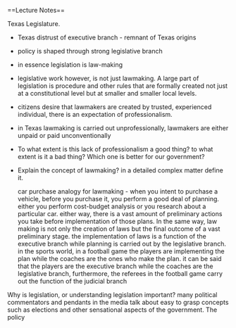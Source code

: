 ==Lecture Notes==

Texas Legislature.
- Texas distrust of executive branch - remnant of Texas origins
- policy is shaped through strong legislative branch
- in essence legislation is law-making
- legislative work however, is not just lawmaking. A large part of legislation is procedure and other rules that are formally created not just at a constitutional level but at smaller and smaller local levels.
- citizens desire that lawmakers are created by trusted, experienced individual, there is an expectation of professionalism.
- in Texas lawmaking is carried out unprofessionally, lawmakers are either unpaid or paid unconventionally 
- To what extent is this lack of professionalism a good thing? to what extent is it a bad thing? Which one is better for our government?
- Explain the concept of lawmaking? in a detailed complex matter define it.

	car purchase analogy for lawmaking - when you intent to purchase a vehicle, before you purchase it, you perform a good deal of planning. either you perform cost-budget analysis or you research about a particular car. either way, there is a vast amount of preliminary actions you take before implementation of those plans.
In the same way, law making is not only the creation of laws but the final outcome of a vast preliminary stage. the implementation of laws is a function of the executive branch while planning is carried out by the legislative branch.
	in the sports world, in a football game the players are implementing the plan while the coaches are the ones who make the plan. it can be said that the players are the executive branch while the coaches are the legislative branch, furthermore, the referees in the football game carry out the function of the judicial branch

Why is legislation, or understanding legislation important? many political commentators and pendants  in the media talk about easy to grasp concepts such as elections and other sensational aspects of the government. The policy
